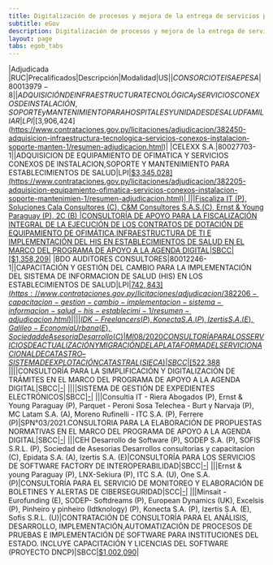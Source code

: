 ```yaml
---
title: Digitalización de procesos y mejora de la entrega de servicios prestados por el sector público
subtitle: eGov
description: Digitalización de procesos y mejora de la entrega de servicios prestados por el sector público
layout: page
tabs: egob_tabs
---
```


|Adjudicada |RUC|Precalificados|Descripción|Modalidad|US$|
|CONSORCIO TEISA EPESA|80013979-8||ADQUISICIÓN DE INFRAESTRUCTURA TECNOLÓGICA  y SERVICIOS CONEXOS DE INSTALACIÓN, SOPORTE y MANTENIMIENTO PARA HOSPITALES Y UNIDADES DE SALUD FAMILIAR|LPI|[$3,906,424](https://www.contrataciones.gov.py/licitaciones/adjudicacion/382450-adquisicion-infraestructura-tecnologica-servicios-conexos-instalacion-soporte-manten-1/resumen-adjudicacion.html)|
|CELEXX S.A.|80027703-1||ADQUISICION DE EQUIPAMIENTO DE OFIMATICA Y SERVICIOS CONEXOS DE INSTALACION,SOPORTE Y MANTENIMIENTO PARA ESTABLECIMIENTOS DE SALUD|LPI|[$3,345,028](https://www.contrataciones.gov.py/licitaciones/adjudicacion/382205-adquisicion-equipamiento-ofimatica-servicios-conexos-instalacion-soporte-mantenimien-1/resumen-adjudicacion.html)|
|||Fiscaliza IT (P), Soluciones Cala Consultores (C), C&M Consultores S.A.S.(C), Ernst & Young Paraguay (P), 2C (B) |CONSULTORÍA DE APOYO PARA LA FISCALIZACIÓN INTEGRAL DE LA EJECUCIÓN DE LOS CONTRATOS DE DOTACIÓN DE EQUIPAMIENTO DE OFIMÁTICA,INFRAESTRUCTURA DE TI E IMPLEMENTACIÓN DEL HIS EN ESTABLECIMIENTOS DE SALUD EN EL MARCO DEL PROGRAMA DE APOYO A LA AGENDA DIGITAL|SBCC|[$1,358,209](https://www.contrataciones.gov.py/licitaciones/planificacion/387893-consultoria-apoyo-fiscalizacion-integral-ejecucion-contratos-dotacion-equipamiento-1.html)|
|BDO AUDITORES CONSULTORES|80012246-1||CAPACITACIÓN Y GESTIÓN DEL CAMBIO PARA LA IMPLEMENTACIÓN DEL SISTEMA DE INFORMACION DE SALUD (HIS) EN LOS ESTABLECIMIENTOS DE SALUD|LPI|[$742,843](https://www.contrataciones.gov.py/licitaciones/adjudicacion/382206-capacitacion-gestion-cambio-implementacion-sistema-informacion-salud-his-establecimi-1/resumen-adjudicacion.html)|
|||IDK - Freelancers (P), Konecta S.A. (P), Izertis S.A. (E), Galileo - Economía Urbana (E), Sociedad de Asesoria Desarrollo (C)|MI08/2020 CONSULTORÍA PARA LOS SERVICIOS DE ACTUALIZACIÓN Y MIGRACIÓN DE LA PLATAFORMA DEL SERVICIO NACIONAL DE CATASTRO – SISTEMA DE EXPLOTACIÓN CATASTRAL (SIECA)|SBCC|[$522,388](https://www.contrataciones.gov.py/licitaciones/planificacion/389005-consultoria-servicios-actualizacion-migracion-plataforma-servicio-nacional-catastro-1.html)
||||CONSULTORÍA PARA LA SIMPLIFICACIÓN Y DIGITALIZACIÓN DE TRÁMITES EN EL MARCO DEL PROGRAMA DE APOYO A LA AGENDA DIGITAL|SBCC|[-](https://www.contrataciones.gov.py/licitaciones/precalificacion/673-2020-consultoria-simplificacion-digitalizacion-tramites-marco-programa-apoyo-agenda-dig.html)|
||||SISTEMA DE GESTIÓN DE EXPEDIENTES ELECTRÓNICOS|SBCC|[-](https://www.contrataciones.gov.py/licitaciones/precalificacion/674-2020-consultoria-implementacion-sistema-gestion-expedientes-electronicos.html)|
|||Consultia IT - Riera Abogados (P), Ernst & Young Paraguay (P), Parquet - Peroni Sosa Telechea - Burt y Narvaja (P), MC Latam S.A. (A), Moreno Rufinelli - ITC S.A. (P), Ferrere (P)|SPN°03/2021.CONSULTORIA PARA LA ELABORACIÓN DE PROPUESTAS NORMATIVAS EN EL MARCO DEL PROGRAMA DE APOYO A LA AGENDA DIGITAL|SBCC|[-](https://www.contrataciones.gov.py/licitaciones/precalificacion/657-2020-consultoria-elaboracion-propuestas-normativas-marco-programa-apoyo-agenda-digital.html)|
|||CEH Desarrollo de Software (P), SODEP S.A. (P), SOFIS S.R.L. (P), Sociedad de Asesorias Desarrollos consultorias y capacitacion (C), Epidata S.A. (A), Izertis S.A. (E)|CONSULTORÍA PARA LOS SERVICIOS DE SOFTWARE FACTORY DE INTEROPERABILIDAD|SBCC|[-](https://www.contrataciones.gov.py/licitaciones/precalificacion/663-2020-consultoria-servicios-software-factory-interoperabilidad.html)|
|||Ernst & young Paraguay (P), LNX-Sekiura (P), ITC S.A. (U), One S.A. (P)|CONSULTORÍA PARA EL SERVICIO DE MONITOREO Y ELABORACIÓN DE BOLETINES Y ALERTAS DE CIBERSEGURIDAD|SCC|[-](https://www.contrataciones.gov.py/licitaciones/precalificacion/660-2020-consultoria-servicio-monitoreo-elaboracion-boletines-alertas-ciberseguridad.html)|
|||Minsait - Eurofunding (E), SODEP- Softdreams (P), European Dynamics (UK), Excelsis (P), Pinheiro y pinheiro (Idtknology) (P), Konecta S.A. (P), Izertis S.A. (E), Sofis S.R.L. (U)|CONTRATACIÓN DE CONSULTORÍA PARA EL ANÁLISIS, DESARROLLO, IMPLEMENTACIÓN,AUTOMATIZACIÓN DE PROCESOS DE PRUEBAS E IMPLEMENTACIÓN DE SOFTWARE PARA INSTITUCIONES DEL ESTADO. INCLUYE CAPACITACIÓN Y LICENCIAS DEL SOFTWARE (PROYECTO DNCP)|SBCC|[$1,002,090](https://www.contrataciones.gov.py/licitaciones/convocatoria/389000-consultoria-servicios-desarrollo-software-compras-publicas-electronicas-dncp-marco-1.html)|